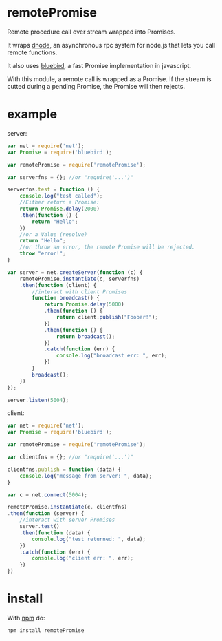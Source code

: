 # remotePromise

Remote procedure call over stream wrapped into Promises.

It wraps [dnode](https://github.com/substack/dnode), an asynchronous rpc system for node.js that lets you
call remote functions.

It also uses [bluebird](http://bluebirdjs.com/docs/getting-started.html), a fast Promise implementation in javascript.

With this module, a remote call is wrapped as a Promise. If the stream is cutted during a pending Promise, the Promise will then rejects.


# example

server:

``` js
var net = require('net');
var Promise = require('bluebird');

var remotePromise = require('remotePromise');

var serverfns = {}; //or "require('...')"

serverfns.test = function () {
	console.log("test called");
	//Either return a Promise:
	return Promise.delay(2000)
	.then(function () {
		return "Hello";
	})
	//or a Value (resolve)
	return "Hello";
	//or throw an error, the remote Promise will be rejected.
	throw "error!";
}

var server = net.createServer(function (c) {
	remotePromise.instantiate(c, serverfns)
	.then(function (client) {
		//interact with client Promises
		function broadcast() {
			return Promise.delay(5000)
			.then(function () {
				return client.publish("Foobar!");
			})
			.then(function () {
				return broadcast();
			})
			.catch(function (err) {
				console.log("broadcast err: ", err);
			})
		}
		broadcast();
	})
});

server.listen(5004);
```

client:

``` js
var net = require('net');
var Promise = require('bluebird');

var remotePromise = require('remotePromise');

var clientfns = {}; //or "require('...')"

clientfns.publish = function (data) {
	console.log("message from server: ", data);
}

var c = net.connect(5004);

remotePromise.instantiate(c, clientfns)
.then(function (server) {
	//interact with server Promises
	server.test()
	.then(function (data) {
		console.log("test returned: ", data);
	})
	.catch(function (err) {
		console.log("client err: ", err);
	})
})
```

# install

With [npm](http://npmjs.org) do:

```
npm install remotePromise
```
